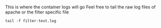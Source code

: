 This is where the container logs will go
Feel free to tail the raw log files of apache or the filter specific file

```
tail -f filter-test.log
```